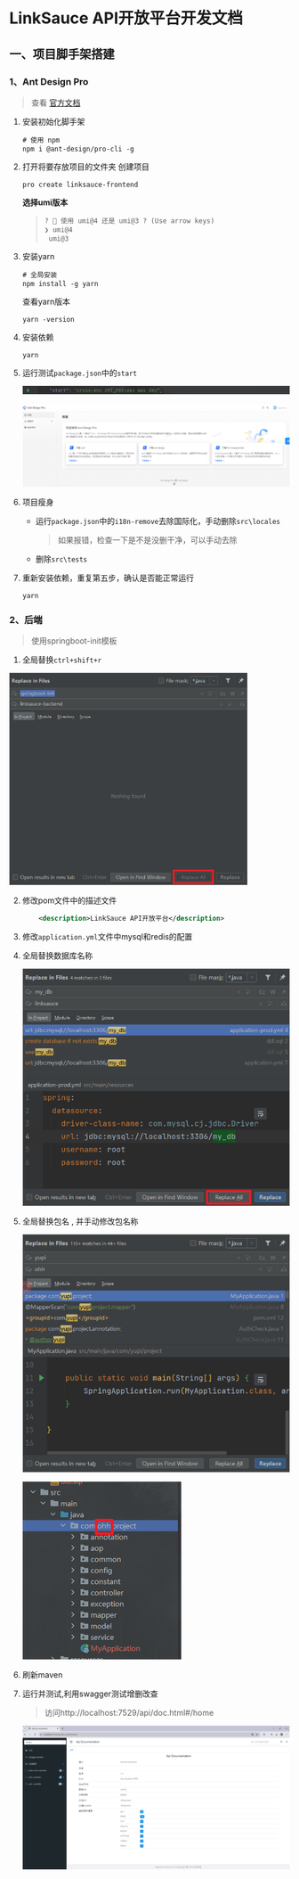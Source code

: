 # LinkSauce API开放平台开发文档

## 一、项目脚手架搭建

### 1、Ant Design Pro

> 查看 [官方文档](pro.ant.design/zh-CN/docs/getting-started)

1. 安装初始化脚手架

   ```shell
   # 使用 npm
   npm i @ant-design/pro-cli -g
   ```

2. 打开将要存放项目的文件夹 创建项目

   ```shell
   pro create linksauce-frontend
   ```

   **选择umi版本**

   >   ```shell
   >   ? 🐂 使用 umi@4 还是 umi@3 ? (Use arrow keys)
   >   ❯ umi@4
   >    umi@3
   >   ```

3. 安装yarn

   ```shell
   # 全局安装
   npm install -g yarn
   ```

   查看yarn版本

   ```shell
   yarn -version
   ```

4. 安装依赖

   ```shell
   yarn
   ```

5. 运行测试`package.json`中的`start`

   ![image-20240329154642753](开发文档.assets/image-20240329154642753.png)

   ![image-20240329154745288](开发文档.assets/image-20240329154745288.png)

6. 项目瘦身

   - 运行`package.json`中的`i18n-remove`去除国际化，手动删除`src\locales`

     > 如果报错，检查一下是不是没删干净，可以手动去除

   - 删除`src\tests`

7. 重新安装依赖，重复第五步，确认是否能正常运行

   ```shell
   yarn
   ```



### 2、后端

> 使用springboot-init模板

1. 全局替换`ctrl+shift+r`

<img src="开发文档.assets/image-20240329163141569.png" alt="image-20240329163141569" style="zoom:67%;" />

2. 修改pom文件中的描述文件

   ```xml
       <description>LinkSauce API开放平台</description>
   ```

3. 修改`application.yml`文件中mysql和redis的配置

4. 全局替换数据库名称

   <img src="开发文档.assets/image-20240329164528352.png" alt="image-20240329164528352" style="zoom:80%;" />

5. 全局替换包名 , 并手动修改包名称

   <img src="开发文档.assets/image-20240329164817957.png" alt="image-20240329164817957" style="zoom: 80%;" />

   ![image-20240329165114772](开发文档.assets/image-20240329165114772.png)

6. 刷新maven

7. 运行并测试,利用swagger测试增删改查

   > 访问http://localhost:7529/api/doc.html#/home

   ![image-20240329165918440](开发文档.assets/image-20240329165918440.png)

